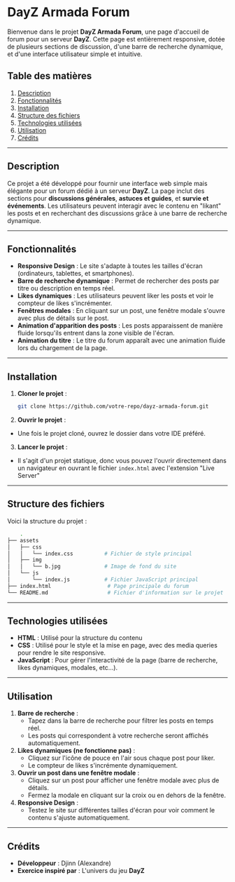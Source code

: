# DayZ Armada Forum

Bienvenue dans le projet **DayZ Armada Forum**, une page d'accueil de forum pour un serveur **DayZ**. Cette page est entièrement responsive, dotée de plusieurs sections de discussion, d'une barre de recherche dynamique, et d'une interface utilisateur simple et intuitive.

## Table des matières
1. [Description](#description)
2. [Fonctionnalités](#fonctionnalités)
3. [Installation](#installation)
4. [Structure des fichiers](#structure-des-fichiers)
5. [Technologies utilisées](#technologies-utilisées)
6. [Utilisation](#utilisation)
7. [Crédits](#crédits)

---

## Description

Ce projet a été développé pour fournir une interface web simple mais élégante pour un forum dédié à un serveur **DayZ**. La page inclut des sections pour **discussions générales**, **astuces et guides**, et **survie et événements**. Les utilisateurs peuvent interagir avec le contenu en "likant" les posts et en recherchant des discussions grâce à une barre de recherche dynamique.

---

## Fonctionnalités

- **Responsive Design** : Le site s'adapte à toutes les tailles d'écran (ordinateurs, tablettes, et smartphones).
- **Barre de recherche dynamique** : Permet de rechercher des posts par titre ou description en temps réel.
- **Likes dynamiques** : Les utilisateurs peuvent liker les posts et voir le compteur de likes s'incrémenter.
- **Fenêtres modales** : En cliquant sur un post, une fenêtre modale s'ouvre avec plus de détails sur le post.
- **Animation d'apparition des posts** : Les posts apparaissent de manière fluide lorsqu'ils entrent dans la zone visible de l'écran.
- **Animation du titre** : Le titre du forum apparaît avec une animation fluide lors du chargement de la page.

---

## Installation

1. **Cloner le projet** :
   ```bash
   git clone https://github.com/votre-repo/dayz-armada-forum.git
   ```
2. **Ouvrir le projet** :
- Une fois le projet cloné, ouvrez le dossier dans votre IDE préféré.
3. **Lancer le projet** :
- Il s'agit d'un projet statique, donc vous pouvez l'ouvrir directement dans un navigateur en ouvrant le fichier ```index.html``` avec l'extension "Live Server"

---

## Structure des fichiers
Voici la structure du projet :
```bash
    .
├── assets
│   ├── css
│   │   └── index.css          # Fichier de style principal
│   ├── img
│   │   └── b.jpg              # Image de fond du site
│   └── js
│       └── index.js           # Fichier JavaScript principal
├── index.html                  # Page principale du forum
└── README.md                   # Fichier d'information sur le projet
```

---

## Technologies utilisées

- **HTML** : Utilisé pour la structure du contenu
- **CSS** : Utilisé pour le style et la mise en page, avec des media queries pour rendre le site responsive.
- **JavaScript** : Pour gérer l'interactivité de la page (barre de recherche, likes dynamiques, modales, etc...).

---

## Utilisation

1. **Barre de recherche** :
    - Tapez dans la barre de recherche pour filtrer les posts en temps réel.
    - Les posts qui correspondent à votre recherche seront affichés automatiquement.
2. **Likes dynamiques (ne fonctionne pas)** :
    - Cliquez sur l'icône de pouce en l'air sous chaque post pour liker.
    - Le compteur de likes s'incrémente dynamiquement.
3. **Ouvrir un post dans une fenêtre modale** :
    - Cliquez sur un post pour afficher une fenêtre modale avec plus de détails.
    - Fermez la modale en cliquant sur la croix ou en dehors de la fenêtre.
4. **Responsive Design** :
    - Testez le site sur différentes tailles d'écran pour voir comment le contenu s'ajuste automatiquement.

---

## Crédits

- **Développeur** : Djinn (Alexandre)
- **Exercice inspiré par** : L'univers du jeu **DayZ**